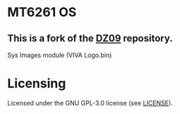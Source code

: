 # MT6261 OS
## This is a fork of the [DZ09](https://github.com/MediatekInfo/DZ09) repository.

Sys Images module (VIVA Logo.bin)
# Licensing
Licensed under the GNU GPL-3.0 license (see [LICENSE](LICENSE)).
